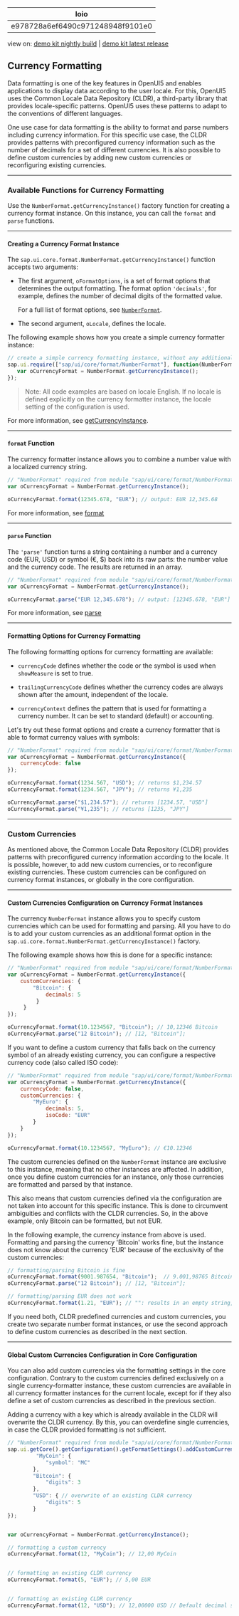 <!-- loioe978728a6ef6490c971248948f9101e0 -->

| loio |
| -----|
| e978728a6ef6490c971248948f9101e0 |

<div id="loio">

view on: [demo kit nightly build](https://openui5nightly.hana.ondemand.com/#/topic/e978728a6ef6490c971248948f9101e0) | [demo kit latest release](https://openui5.hana.ondemand.com/#/topic/e978728a6ef6490c971248948f9101e0)</div>

## Currency Formatting

Data formatting is one of the key features in OpenUI5 and enables applications to display data according to the user locale. For this, OpenUI5 uses the Common Locale Data Repository \(CLDR\), a third-party library that provides locale-specific patterns. OpenUI5 uses these patterns to adapt to the conventions of different languages.

One use case for data formatting is the ability to format and parse numbers including currency information. For this specific use case, the CLDR provides patterns with preconfigured currency information such as the number of decimals for a set of different currencies. It is also possible to define custom currencies by adding new custom currencies or reconfiguring existing currencies.

***

<a name="loioe978728a6ef6490c971248948f9101e0__section_uzt_q33_vgb"/>

### Available Functions for Currency Formatting

Use the `NumberFormat.getCurrencyInstance()` factory function for creating a currency format instance. On this instance, you can call the `format` and `parse` functions.

***

#### Creating a Currency Format Instance

The `sap.ui.core.format.NumberFormat.getCurrencyInstance()` function accepts two arguments:

-   The first argument, `oFormatOptions`, is a set of format options that determines the output formatting. The format option `'decimals'`, for example, defines the number of decimal digits of the formatted value.

    For a full list of format options, see [`NumberFormat`](https://openui5.hana.ondemand.com/#/api/sap.ui.core.format.NumberFormat).

-   The second argument, `oLocale`, defines the locale.


The following example shows how you create a simple currency formatter instance:

``` js
// create a simple currency formatting instance, without any additional options
sap.ui.require(["sap/ui/core/format/NumberFormat"], function(NumberFormat) {
   var oCurrencyFormat = NumberFormat.getCurrencyInstance();
});
```

> Note:
> All code examples are based on locale English. If no locale is defined explicitly on the currency formatter instance, the locale setting of the configuration is used.
> 
> 

For more information, see [getCurrencyInstance](https://openui5.hana.ondemand.com/#/api/sap.ui.core.format.NumberFormat/methods/sap.ui.core.format.NumberFormat.getCurrencyInstance).

***

#### `format` Function

The currency formatter instance allows you to combine a number value with a localized currency string.

``` js
// "NumberFormat" required from module "sap/ui/core/format/NumberFormat"
var oCurrencyFormat = NumberFormat.getCurrencyInstance();

oCurrencyFormat.format(12345.678, "EUR"); // output: EUR 12,345.68
```

For more information, see [format](https://openui5.hana.ondemand.com/#/api/sap.ui.core.format.NumberFormat/methods/format)

***

#### `parse` Function

The `'parse'` function turns a string containing a number and a currency code \(EUR, USD\) or symbol \(€, $\) back into its raw parts: the number value and the currency code. The results are returned in an array.

``` js
// "NumberFormat" required from module "sap/ui/core/format/NumberFormat"
var oCurrencyFormat = NumberFormat.getCurrencyInstance();

oCurrencyFormat.parse("EUR 12,345.678"); // output: [12345.678, "EUR"]

```

For more information, see [parse](https://openui5.hana.ondemand.com/#/api/sap.ui.core.format.NumberFormat/methods/parse)

***

#### Formatting Options for Currency Formatting

The following formatting options for currency formatting are available:

-   `currencyCode` defines whether the code or the symbol is used when `showMeasure` is set to true.

-   `trailingCurrencyCode` defines whether the currency codes are always shown after the amount, independent of the locale.

-   `currencyContext` defines the pattern that is used for formatting a currency number. It can be set to standard \(default\) or accounting.


Let's try out these format options and create a currency formatter that is able to format currency values with symbols:

``` js
// "NumberFormat" required from module "sap/ui/core/format/NumberFormat"
var oCurrencyFormat = NumberFormat.getCurrencyInstance({
    currencyCode: false
});

oCurrencyFormat.format(1234.567, "USD"); // returns $1,234.57
oCurrencyFormat.format(1234.567, "JPY"); // returns ¥1,235

oCurrencyFormat.parse("$1,234.57"); // returns [1234.57, "USD"]
oCurrencyFormat.parse("¥1,235"); // returns [1235, "JPY"]
```

***

<a name="loioe978728a6ef6490c971248948f9101e0__section_u15_k33_vgb"/>

### Custom Currencies

As mentioned above, the Common Locale Data Repository \(CLDR\) provides patterns with preconfigured currency information according to the locale. It is possible, however, to add new custom currencies, or to reconfigure existing currencies. These custom currencies can be configured on currency format instances, or globally in the core configuration.

***

#### Custom Currencies Configuration on Currency Format Instances

The currency `NumberFormat` instance allows you to specify custom currencies which can be used for formatting and parsing. All you have to do is to add your custom currencies as an additional format option in the `sap.ui.core.format.NumberFormat.getCurrencyInstance()` factory.

The following example shows how this is done for a specific instance:

``` js
// "NumberFormat" required from module "sap/ui/core/format/NumberFormat"
var oCurrencyFormat = NumberFormat.getCurrencyInstance({
    customCurrencies: {
        "Bitcoin": {
            decimals: 5
         }
     }
});

oCurrencyFormat.format(10.1234567, "Bitcoin"); // 10,12346 Bitcoin
oCurrencyFormat.parse("12 Bitcoin"); // [12, "Bitcoin"];
```

If you want to define a custom currency that falls back on the currency symbol of an already existing currency, you can configure a respective currency code \(also called ISO code\):

``` js
// "NumberFormat" required from module "sap/ui/core/format/NumberFormat"
var oCurrencyFormat = NumberFormat.getCurrencyInstance({
    currencyCode: false,
    customCurrencies: {
        "MyEuro": {
            decimals: 5,
            isoCode: "EUR"
        }
    }
});

oCurrencyFormat.format(10.1234567, "MyEuro"); // €10.12346
```

The custom currencies defined on the `NumberFormat` instance are exclusive to this instance, meaning that no other instances are affected. In addition, once you define custom currencies for an instance, only those currencies are formatted and parsed by that instance.

This also means that custom currencies defined via the configuration are not taken into account for this specific instance. This is done to circumvent ambiguities and conflicts with the CLDR currencies. So, in the above example, only Bitcoin can be formatted, but not EUR.

In the following example, the currency instance from above is used. Formatting and parsing the currency 'Bitcoin' works fine, but the instance does not know about the currency 'EUR' because of the exclusivity of the custom currencies:

``` js
// formatting/parsing Bitcoin is fine
oCurrencyFormat.format(9001.987654, "Bitcoin");  // 9.001,98765 Bitcoin
oCurrencyFormat.parse("12 Bitcoin"); // [12, "Bitcoin"];

// formatting/parsing EUR does not work
oCurrencyFormat.format(1.21, "EUR"); // "": results in an empty string, as the currency is unknown
```

If you need both, CLDR predefined currencies and custom currencies, you create two separate number format instances, or use the second approach to define custom currencies as described in the next section.

***

#### Global Custom Currencies Configuration in Core Configuration

You can also add custom currencies via the formatting settings in the core configuration. Contrary to the custom currencies defined exclusively on a single currency-formatter instance, these custom currencies are available in all currency formatter instances for the current locale, except for if they also define a set of custom currencies as described in the previous section.

Adding a currency with a key which is already available in the CLDR will overwrite the CLDR currency. By this, you can overdefine single currencies, in case the CLDR provided formatting is not sufficient.

``` js
// "NumberFormat" required from module "sap/ui/core/format/NumberFormat"
sap.ui.getCore().getConfiguration().getFormatSettings().addCustomCurrencies({
	     "MyCoin": {
            "symbol": "MC"
        },
        "Bitcoin": {
            "digits": 3
        },
        "USD": { // overwrite of an existing CLDR currency
            "digits": 5
        }
});


var oCurrencyFormat = NumberFormat.getCurrencyInstance();

// formatting a custom currency
oCurrencyFormat.format(12, "MyCoin"); // 12,00 MyCoin


// formatting an existing CLDR currency
oCurrencyFormat.format(5, "EUR"); // 5,00 EUR


// formatting an existing CLDR currency
oCurrencyFormat.format(12, "USD"); // 12,00000 USD // Default decimal setting would have been two
```

